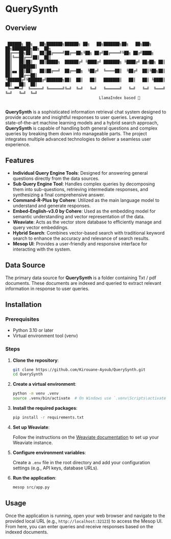 # QuerySynth

## Overview
```

 ██████╗ ██╗   ██╗███████╗██████╗ ██╗   ██╗███████╗██╗   ██╗███╗   ██╗████████╗██╗  ██╗
██╔═══██╗██║   ██║██╔════╝██╔══██╗╚██╗ ██╔╝██╔════╝╚██╗ ██╔╝████╗  ██║╚══██╔══╝██║  ██║
██║   ██║██║   ██║█████╗  ██████╔╝ ╚████╔╝ ███████╗ ╚████╔╝ ██╔██╗ ██║   ██║   ███████║
██║▄▄ ██║██║   ██║██╔══╝  ██╔══██╗  ╚██╔╝  ╚════██║  ╚██╔╝  ██║╚██╗██║   ██║   ██╔══██║
╚██████╔╝╚██████╔╝███████╗██║  ██║   ██║   ███████║   ██║   ██║ ╚████║   ██║   ██║  ██║
 ╚══▀▀═╝  ╚═════╝ ╚══════╝╚═╝  ╚═╝   ╚═╝   ╚══════╝   ╚═╝   ╚═╝  ╚═══╝   ╚═╝   ╚═╝  ╚═╝
                                         LlamaIndex based 🦙                                              
                                                                                    
```
**QuerySynth** is a sophisticated information retrieval chat system designed to provide accurate and insightful responses to user queries. Leveraging state-of-the-art machine learning models and a hybrid search approach, **QuerySynth** is capable of handling both general questions and complex queries by breaking them down into manageable parts. The project integrates multiple advanced technologies to deliver a seamless user experience.

## Features

- **Individual Query Engine Tools**: Designed for answering general questions directly from the data sources.
- **Sub Query Engine Tool**: Handles complex queries by decomposing them into sub-questions, retrieving intermediate responses, and synthesizing a final comprehensive answer.
- **Command-R-Plus by Cohere**: Utilized as the main language model to understand and generate responses.
- **Embed-English-v3.0 by Cohere**: Used as the embedding model for semantic understanding and vector representation of the data.
- **Weaviate**: Acts as the vector store database to efficiently manage and query vector embeddings.
- **Hybrid Search**: Combines vector-based search with traditional keyword search to enhance the accuracy and relevance of search results.
- **Mesop UI**: Provides a user-friendly and responsive interface for interacting with the system.

## Data Source

The primary data source for **QuerySynth** is a folder containing Txt / pdf documents. These documents are indexed and queried to extract relevant information in response to user queries.

## Installation

### Prerequisites

- Python 3.10 or later
- Virtual environment tool (venv)

### Steps

1. **Clone the repository**:

    ```bash
    git clone https://github.com/Kirouane-Ayoub/QuerySynth.git
    cd QuerySynth
    ```

2. **Create a virtual environment**:

    ```bash
    python -m venv .venv
    source .venv/bin/activate  # On Windows use `.venv\Scripts\activate`
    ```

3. **Install the required packages**:

    ```bash
    pip install -r requirements.txt
    ```

4. **Set up Weaviate**:

    Follow the instructions on the [Weaviate documentation](https://weaviate.io/developers/weaviate) to set up your Weaviate instance.

5. **Configure environment variables**:

    Create a `.env` file in the root directory and add your configuration settings (e.g., API keys, database URLs).

6. **Run the application**:

    ```bash
    mesop src/app.py
    ```

## Usage

Once the application is running, open your web browser and navigate to the provided local URL (e.g., `http://localhost:32123`) to access the Mesop UI. From here, you can enter queries and receive responses based on the indexed documents.

